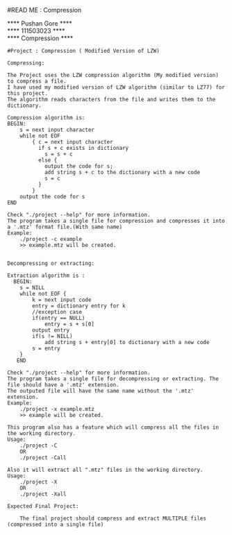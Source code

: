#READ ME : Compression

**** Pushan Gore  **** <br>
**** 111503023    **** <br>
**** Compression  **** <br>

	#Project : Compression ( Modified Version of LZW)

	Compressing:

	The Project uses the LZW compression algorithm (My modified version) to compress a file.
	I have used my modified version of LZW algorithm (similar to LZ77) for this project.
	The algorithm reads characters from the file and writes them to the dictionary.
	
	Compression algorithm is:
   	BEGIN:
		s = next input character
		while not EOF
			{ c = next input character
			  if s + c exists in dictionary 
				s = s + c
			  else {
				output the code for s;
				add string s + c to the dictionary with a new code
				s = c
			  }
			}
		output the code for s
   	END

	Check "./project --help" for more information.
	The program takes a single file for compression and compresses it into a '.mtz' format file.(With same name)
	Example: 
		./project -c example
		>> example.mtz will be created.

	
	Decompressing or extracting:

	Extraction algorithm is :
 	  BEGIN:
		s = NILL
   		while not EOF {
			k = next input code
			entry = dictionary entry for k
			//exception case
			if(entry == NULL)
				entry = s + s[0]
			output entry
			if(s != NILL) 
				add string s + entry[0] to dictionary with a new code
			s = entry
		}
	   END
 
	Check "./project --help" for more information.
	The program takes a single file for decompressing or extracting. The file should have a '.mtz' extension.
	The outputed file will have the same name without the '.mtz' extension.
	Example:
		./project -x example.mtz
		>> example will be created.
		
	This program also has a feature which will compress all the files in the working directory.
	Usage:
		./project -C
		OR
		./project -Call
		
	Also it will extract all ".mtz" files in the working directory.
	Usage:
		./project -X
		OR
		./project -Xall

	Expected Final Project:
		
		The final project should compress and extract MULTIPLE files (compressed into a single file)


